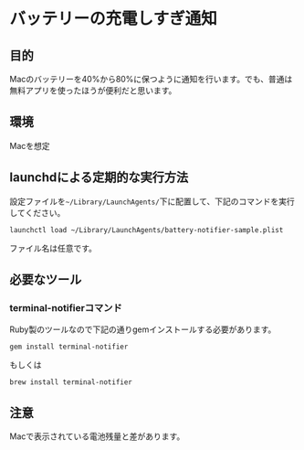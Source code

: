 # バッテリーの充電しすぎ通知

## 目的
Macのバッテリーを40%から80%に保つように通知を行います。でも、普通は無料アプリを使ったほうが便利だと思います。

## 環境
Macを想定

## launchdによる定期的な実行方法
設定ファイルを```~/Library/LaunchAgents/```下に配置して、下記のコマンドを実行してください。

```
launchctl load ~/Library/LaunchAgents/battery-notifier-sample.plist
```

ファイル名は任意です。

## 必要なツール
### terminal-notifierコマンド
Ruby製のツールなので下記の通りgemインストールする必要があります。

```
gem install terminal-notifier
```

もしくは

```
brew install terminal-notifier
```

## 注意

Macで表示されている電池残量と差があります。